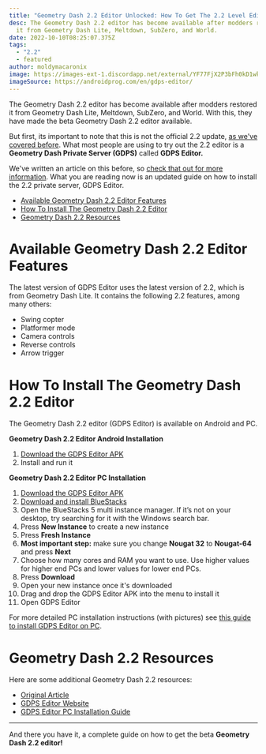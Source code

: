 ```yaml
---
title: "Geometry Dash 2.2 Editor Unlocked: How To Get The 2.2 Level Editor (2022)"
desc: The Geometry Dash 2.2 editor has become available after modders restored
  it from Geometry Dash Lite, Meltdown, SubZero, and World.
date: 2022-10-10T08:25:07.375Z
tags:
  - "2.2"
  - featured
author: moldymacaronix
image: https://images-ext-1.discordapp.net/external/YF77FjX2P3bFh0kD1wkWupifrtMCDINjuxgVqVp23RI/https/androidprog.com/wp-content/uploads/2021/09/gdpseditor-1.webp
imageSource: https://androidprog.com/en/gdps-editor/
---
```

The Geometry Dash 2.2 editor has become available after modders restored it from Geometry Dash Lite, Meltdown, SubZero, and World. With this, they have made the beta Geometry Dash 2.2 editor available.

But first, its important to note that this is not the official 2.2 update, [as we've covered before](/posts/how-to-get-the-2-2-editor/). What most people are using to try out the 2.2 editor is a **Geometry Dash Private Server (GDPS)** called **GDPS Editor.**

We've written an article on this before, so [check that out for more information](/posts/how-to-get-the-2-2-editor/). What you are reading now is an updated guide on how to install the 2.2 private server, GDPS Editor.

* [Available Geometry Dash 2.2 Editor Features](#available-geometry-dash-2.2-editor-features)
* [H﻿ow To Install The Geometry Dash 2.2 Editor](#how-to-install-the-geometry-dash-2.2-editor)
* [G﻿eometry Dash 2.2 Resources](#geometry-dash-2.2-resources)

# Available Geometry Dash 2.2 Editor Features

The latest version of GDPS Editor uses the latest version of 2.2, which is from Geometry Dash Lite. It contains the following 2.2 features, among many others:

* Swing copter
* Platformer mode
* Camera controls
* Reverse controls
* Arrow trigger

# How To Install The Geometry Dash 2.2 Editor

The Geometry Dash 2.2 editor (GDPS Editor) is available on Android and PC.

**Geometry Dash 2.2 Editor Android Installation**

1. [Download the GDPS Editor APK](https://gdpseditor.com/os.html)
2. Install and run it

**Geometry Dash 2.2 Editor PC Installation**

1. [Download the GDPS Editor APK](https://gdpseditor.com/os.html)
2. [Download and install BlueStacks](https://www.bluestacks.com/bluestacks-5.html)
3. Open the BlueStacks 5 multi instance manager. If it’s not on your desktop, try searching for it with the Windows search bar.
4. Press **New Instance** to create a new instance
5. Press **Fresh Instance**
6. **Most important step:** make sure you change **Nougat 32** to **Nougat-64** and press **Next**
7. Choose how many cores and RAM you want to use. Use higher values for higher end PCs and lower values for lower end PCs.
8. Press **Download**
9. Open your new instance once it's downloaded
10. Drag and drop the GDPS Editor APK into the menu to install it
11. Open GDPS Editor

For more detailed PC installation instructions (with pictures) see [this guide to install GDPS Editor on PC](https://docs.google.com/document/d/1uBYwMdy4vJ3NrZDHQV2uPXfgVg76Ijo5TQrJR9SeEtU/edit?usp=sharing).

# G﻿eometry Dash 2.2 Resources

Here are some additional Geometry Dash 2.2 resources:

* [Original Article](/posts/how-to-get-the-2-2-editor/)
* [GDPS Editor Website](https://gdpseditor.com/os.html)
* [GDPS Editor PC Installation Guide](https://docs.google.com/document/d/1uBYwMdy4vJ3NrZDHQV2uPXfgVg76Ijo5TQrJR9SeEtU/edit?usp=sharing)

- - -

A﻿nd there you have it, a complete guide on how to get the beta **Geometry Dash 2.2 editor!**